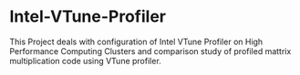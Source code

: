 # Intel-VTune-Profiler
This Project deals with configuration of Intel VTune Profiler on High Performance Computing Clusters and comparison study of profiled mattrix multiplication code using VTune profiler.
